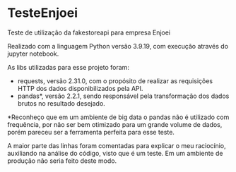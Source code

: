 # TesteEnjoei

Teste de utilização da fakestoreapi para empresa Enjoei

Realizado com a linguagem Python versão 3.9.19, com execução através do jupyter notebook.

As libs utilizadas para esse projeto foram:

 - requests, versão 2.31.0, com o propósito de realizar as requisições HTTP dos dados disponibilizados pela API.
 - pandas*, versão 2.2.1, sendo responsável pela transformação dos dados brutos no resultado desejado.

*Reconheço que em um ambiente de big data o pandas não é utilizado com frequência, por não ser bem otimizado para um grande volume de dados, porém pareceu ser a ferramenta perfeita para esse teste.

A maior parte das linhas foram comentadas para explicar o meu raciocínio, auxiliando na análise do código, visto que é um teste. Em um ambiente de produção não seria feito deste modo.

